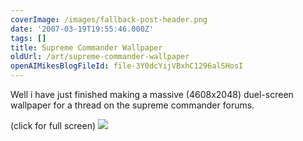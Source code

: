 ```yaml
---
coverImage: /images/fallback-post-header.png
date: '2007-03-19T19:55:46.000Z'
tags: []
title: Supreme Commander Wallpaper
oldUrl: /art/supreme-commander-wallpaper
openAIMikesBlogFileId: file-3Y0dcYijVBxhC1296alSHosI
---
```


Well i have just finished making a massive <span class="postbody">(4608x2048) duel-screen wallpaper for a thread on the supreme commander forums.

(click for full screen)
[![](https://www.mikecann.co.uk/Images/Others/sc02-thumb.jpg)](https://www.mikecann.co.uk/Images/Others/sc02.jpg)

  </span>
